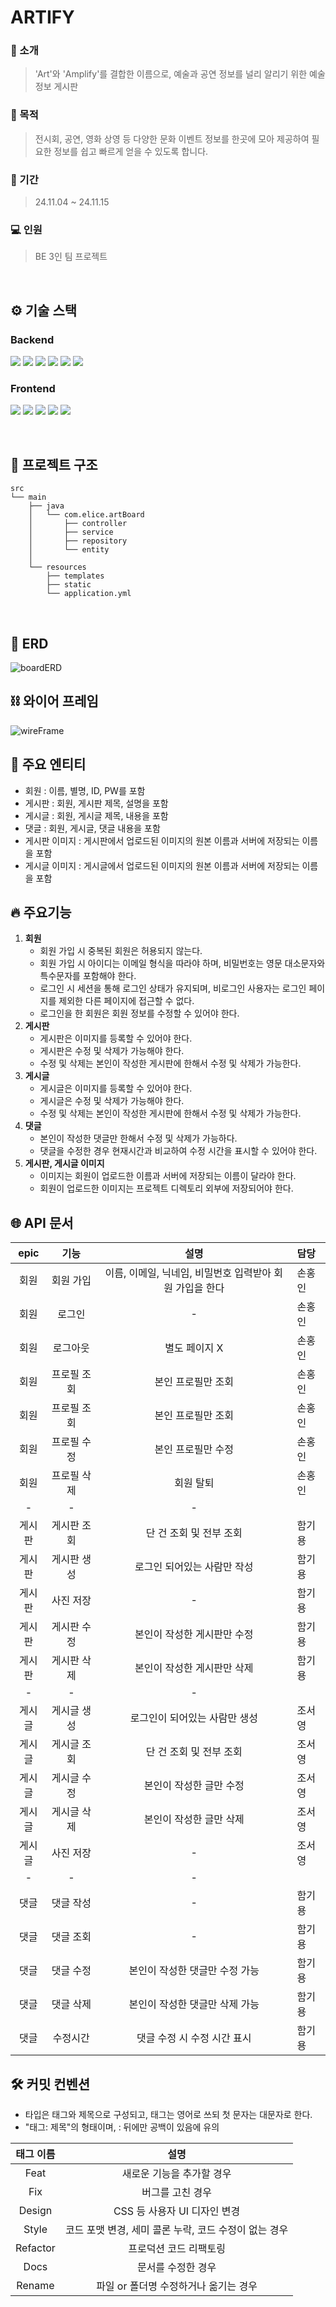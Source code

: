 # ARTIFY

### 💬 소개
> 'Art'와 'Amplify'를 결합한 이름으로, 예술과 공연 정보를 널리 알리기 위한 예술 정보 게시판

### 👀 목적
> 전시회, 공연, 영화 상영 등 다양한 문화 이벤트 정보를 한곳에 모아
> 제공하여 필요한 정보를 쉽고 빠르게 얻을 수 있도록 합니다.

### 🏃 기간
> 24.11.04 ~ 24.11.15

### 💻 인원
> BE 3인 팀 프로젝트
<br/>

## ⚙️ 기술 스택

### Backend
<img src="https://img.shields.io/badge/Spring-6DB33F?style=for-the-badge&logo=Spring&logoColor=white" /> <img src="https://img.shields.io/badge/SpringBoot-6DB33F?style=for-the-badge&logo=spring&logoColor=white" />
<img src="https://img.shields.io/badge/JdbcTemplate-6DB33F?style=for-the-badge&logo=spring&logoColor=white">
<img src="https://img.shields.io/badge/Spring%20Data%20JPA-6DB33F?style=for-the-badge&logo=spring&logoColor=white">
<img src="https://img.shields.io/badge/mysql-4479A1?style=for-the-badge&logo=spring&logoColor=white">
<img src="https://img.shields.io/badge/H2%20Database-003545?style=for-the-badge&logo=h2&logoColor=white">

### Frontend
<img src="https://img.shields.io/badge/HTML5-E34F26?style=for-the-badge&logo=html5&logoColor=white"> <img src="https://img.shields.io/badge/css3-1572B6?style=for-the-badge&logo=css3&logoColor=white">
<img src="https://img.shields.io/badge/JavaScript-F7DF1E?style=for-the-badge&logo=JavaScript&logoColor=white">
<img src="https://img.shields.io/badge/Bootstrap-563D7C?style=for-the-badge&logo=bootstrap&logoColor=white">
<img src="https://img.shields.io/badge/thymeleaf-005F0F?style=for-the-badge&logo=thymeleaf&logoColor=white"/>

<br/>

## 📁 프로젝트 구조

```text
src
└── main
    ├── java
    │   └── com.elice.artBoard
    │       ├── controller
    │       ├── service        
    │       ├── repository     
    │       └── entity        
    │      
    └── resources
        ├── templates          
        ├── static             
        └── application.yml
```
<br/>

## 🧩 ERD
![boardERD](./assets/boardERD.png)
<br/>

## ⛓️ 와이어 프레임
![wireFrame](./assets/wireframe.png)
<br/>

## 🚨 주요 엔티티

* 회원 : 이름, 별명, ID, PW를 포함
* 게시판 : 회원, 게시판 제목, 설명을 포함
* 게시글 : 회원, 게시글 제목, 내용을 포함
* 댓글 : 회원, 게시글, 댓글 내용을 포함
* 게시판 이미지 : 게시판에서 업로드된 이미지의 원본 이름과 서버에 저장되는 이름을 포함
* 게시글 이미지 : 게시글에서 업로드된 이미지의 원본 이름과 서버에 저장되는 이름을 포함


## 🔥 주요기능

1. **회원**
    * 회원 가입 시 중복된 회원은 허용되지 않는다.
    * 회원 가입 시 아이디는 이메일 형식을 따라야 하며, 비밀번호는 영문 대소문자와 특수문자를 포함해야 한다.
    * 로그인 시 세션을 통해 로그인 상태가 유지되며, 비로그인 사용자는 로그인 페이지를 제외한 다른 페이지에 접근할 수 없다.
    * 로그인을 한 회원은 회원 정보를 수정할 수 있어야 한다.
2. **게시판**
    * 게시판은 이미지를 등록할 수 있어야 한다.
    * 게시판은 수정 및 삭제가 가능해야 한다.
    * 수정 및 삭제는 본인이 작성한 게시판에 한해서 수정 및 삭제가 가능한다.
3. **게시글**
    * 게시글은 이미지를 등록할 수 있어야 한다.
    * 게시글은 수정 및 삭제가 가능해야 한다.
    * 수정 및 삭제는 본인이 작성한 게시판에 한해서 수정 및 삭제가 가능한다.
4. **댓글**
    * 본인이 작성한 댓글만 한해서 수정 및 삭제가 가능하다.
    * 댓글을 수정한 경우 현재시간과 비교하여 수정 시간을 표시할 수 있어야 한다.
5. **게시판, 게시글 이미지**
    * 이미지는 회원이 업로드한 이름과 서버에 저장되는 이름이 달라야 한다.
    * 회원이 업로드한 이미지는 프로젝트 디렉토리 외부에 저장되어야 한다.


## 🌐 API 문서

| epic |   기능   |                설명                 | 담당  |
|:----:|:------:|:---------------------------------:|:----|
|  회원  | 회원 가입  | 이름, 이메일, 닉네임, 비밀번호 입력받아 회원 가입을 한다 | 손홍인 |
|  회원  |  로그인   |                 -                 | 손홍인 |
|  회원  |  로그아웃  |             별도 페이지 X              | 손홍인 |
|  회원  | 프로필 조회 |            본인 프로필만 조회             | 손홍인 |
|  회원  | 프로필 조회 |            	본인 프로필만 조회            | 손홍인 |
|  회원  | 프로필 수정 |            	본인 프로필만 수정            | 손홍인 |
|  회원  | 프로필 삭제 |              	회원 탈퇴               | 손홍인 |
|  -   |   -    |                 -                 |
| 게시판  | 게시판 조회 |          	단 건 조회 및 전부 조회          | 함기용 |
| 게시판  | 게시판 생성 |         	로그인 되어있는 사람만 작성          | 함기용 |
| 게시판  | 사진 저장  |                 -                 | 함기용 |
| 게시판  | 게시판 수정 |         	본인이 작성한 게시판만 수정          | 함기용 |
| 게시판  | 게시판 삭제 |         	본인이 작성한 게시판만 삭제          | 함기용 |
|  -   |   -    |                 -                 |
| 게시글  | 게시글 생성 |         	로그인이 되어있는 사람만 생성         | 조서영 |
| 게시글  | 게시글 조회 |          	단 건 조회 및 전부 조회          | 조서영 |
| 게시글  | 게시글 수정 |          	본인이 작성한 글만 수정           | 조서영 |
| 게시글  | 게시글 삭제 |          	본인이 작성한 글만 삭제           | 조서영 |
| 게시글  | 사진 저장  |                 -                 | 조서영 |
|  -   |   -    |                 -                 |
|  댓글  | 댓글 작성  |                 -                 | 함기용 |
|  댓글  | 댓글 조회  |                 -                 | 함기용 |
|  댓글  | 댓글 수정	 |         본인이 작성한 댓글만 수정 가능         | 함기용 |
|  댓글  | 댓글 삭제	 |         본인이 작성한 댓글만 삭제 가능         | 함기용 |
|  댓글  | 수정시간	  |         댓글 수정 시 수정 시간 표시          | 함기용 |


## 🛠️ 커밋 컨벤션

* 타입은 태그와 제목으로 구성되고, 태그는 영어로 쓰되 첫 문자는 대문자로 한다.
* "태그: 제목"의 형태이며, : 뒤에만 공백이 있음에 유의

|  태그 이름   |                설명                |
|:--------:|:--------------------------------:|
|   Feat   |          새로운 기능을 추가할 경우          |
|   Fix    |            버그를 고친 경우             |
|  Design  |       CSS 등 사용자 UI 디자인 변경        |
|  Style   | 코드 포맷 변경, 세미 콜론 누락, 코드 수정이 없는 경우 |
| Refactor |           프로덕션 코드 리팩토링           |
|   Docs   |           	문서를 수정한 경우            |
|  Rename  |     	파일 or 폴더명 수정하거나 옮기는 경우      |
